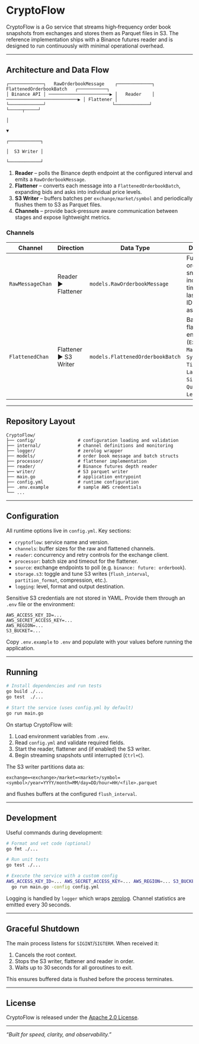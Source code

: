 # CryptoFlow

CryptoFlow is a Go service that streams high‑frequency order book snapshots from exchanges and stores them as Parquet files in S3.  The reference implementation ships with a Binance futures reader and is designed to run continuously with minimal operational overhead.

---

## Architecture and Data Flow

```
┌─────────────┐   RawOrderbookMessage    ┌─────────────┐   FlattenedOrderbookBatch   ┌───────────┐
│ Binance API │ ───────────────────────▶ │   Reader    │ ───────────────────────────▶ │ Flattener │
└─────────────┘                         └─────────────┘                               └─────┬─────┘
                                                                                         │
                                                                                         ▼
                                                                                ┌────────────┐
                                                                                │  S3 Writer │
                                                                                └────────────┘
```

1. **Reader** – polls the Binance depth endpoint at the configured interval and emits a `RawOrderbookMessage`.
2. **Flattener** – converts each message into a `FlattenedOrderbookBatch`, expanding bids and asks into individual price levels.
3. **S3 Writer** – buffers batches per `exchange/market/symbol` and periodically flushes them to S3 as Parquet files.
4. **Channels** – provide back‑pressure aware communication between stages and expose lightweight metrics.

### Channels

| Channel | Direction | Data Type | Description |
|---------|-----------|-----------|-------------|
| `RawMessageChan` | Reader ▶ Flattener | `models.RawOrderbookMessage` | Full order‑book snapshot including timestamp, last update ID, bids and asks. |
| `FlattenedChan` | Flattener ▶ S3 Writer | `models.FlattenedOrderbookBatch` | Batch of flattened entries (`Exchange`, `Market`, `Symbol`, `Timestamp`, `LastUpdateID`, `Side`, `Price`, `Quantity`, `Level`). |

---

## Repository Layout

```
CryptoFlow/
├── config/                # configuration loading and validation
├── internal/              # channel definitions and monitoring
├── logger/                # zerolog wrapper
├── models/                # order book message and batch structs
├── processor/             # flattener implementation
├── reader/                # Binance futures depth reader
├── writer/                # S3 parquet writer
├── main.go                # application entrypoint
├── config.yml             # runtime configuration
├── .env.example           # sample AWS credentials
└── ...
```

---

## Configuration

All runtime options live in `config.yml`.  Key sections:

- `cryptoflow`: service name and version.
- `channels`: buffer sizes for the raw and flattened channels.
- `reader`: concurrency and retry controls for the exchange client.
- `processor`: batch size and timeout for the flattener.
- `source`: exchange endpoints to poll (e.g. `binance: future: orderbook`).
- `storage.s3`: toggle and tune S3 writes (`flush_interval`, `partition_format`, compression, etc.).
- `logging`: level, format and output destination.

Sensitive S3 credentials are not stored in YAML.  Provide them through an `.env` file or the environment:

```
AWS_ACCESS_KEY_ID=...
AWS_SECRET_ACCESS_KEY=...
AWS_REGION=...
S3_BUCKET=...
```

Copy `.env.example` to `.env` and populate with your values before running the application.

---

## Running

```bash
# Install dependencies and run tests
go build ./...
go test  ./...

# Start the service (uses config.yml by default)
go run main.go
```

On startup CryptoFlow will:

1. Load environment variables from `.env`.
2. Read `config.yml` and validate required fields.
3. Start the reader, flattener and (if enabled) the S3 writer.
4. Begin streaming snapshots until interrupted (`Ctrl+C`).

The S3 writer partitions data as:

```
exchange=<exchange>/market=<market>/symbol=<symbol>/year=YYYY/month=MM/day=DD/hour=HH/<file>.parquet
```

and flushes buffers at the configured `flush_interval`.

---

## Development

Useful commands during development:

```bash
# Format and vet code (optional)
go fmt ./...

# Run unit tests
go test ./...

# Execute the service with a custom config
AWS_ACCESS_KEY_ID=... AWS_SECRET_ACCESS_KEY=... AWS_REGION=... S3_BUCKET=... \
  go run main.go -config config.yml
```

Logging is handled by `logger` which wraps [zerolog](https://github.com/rs/zerolog).  Channel statistics are emitted every 30 seconds.

---

## Graceful Shutdown

The main process listens for `SIGINT`/`SIGTERM`.  When received it:

1. Cancels the root context.
2. Stops the S3 writer, flattener and reader in order.
3. Waits up to 30 seconds for all goroutines to exit.

This ensures buffered data is flushed before the process terminates.

---

## License

CryptoFlow is released under the [Apache 2.0 License](LICENSE).

---

_“Built for speed, clarity, and observability.”_

